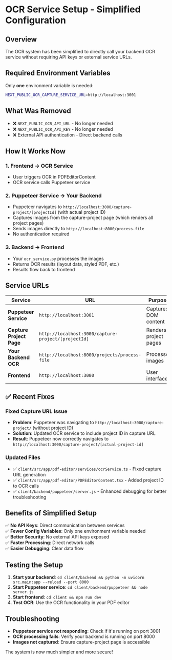 # OCR Service Setup - Simplified Configuration

## Overview

The OCR system has been simplified to directly call your backend OCR service without requiring API keys or external service URLs.

## Required Environment Variables

Only **one** environment variable is needed:

```bash
NEXT_PUBLIC_OCR_CAPTURE_SERVICE_URL=http://localhost:3001
```

## What Was Removed

- ❌ `NEXT_PUBLIC_OCR_API_URL` - No longer needed
- ❌ `NEXT_PUBLIC_OCR_API_KEY` - No longer needed
- ❌ External API authentication - Direct backend calls

## How It Works Now

### 1. **Frontend** → **OCR Service**

- User triggers OCR in PDFEditorContent
- OCR service calls Puppeteer service

### 2. **Puppeteer Service** → **Your Backend**

- Puppeteer navigates to `http://localhost:3000/capture-project/[projectId]` (with actual project ID)
- Captures images from the capture-project page (which renders all project pages)
- Sends images directly to `http://localhost:8000/process-file`
- No authentication required

### 3. **Backend** → **Frontend**

- Your `ocr_service.py` processes the images
- Returns OCR results (layout data, styled PDF, etc.)
- Results flow back to frontend

## Service URLs

| Service                  | URL                                                 | Purpose               |
| ------------------------ | --------------------------------------------------- | --------------------- |
| **Puppeteer Service**    | `http://localhost:3001`                             | Captures DOM content  |
| **Capture Project Page** | `http://localhost:3000/capture-project/[projectId]` | Renders project pages |
| **Your Backend OCR**     | `http://localhost:8000/projects/process-file`       | Processes images      |
| **Frontend**             | `http://localhost:3000`                             | User interface        |

## ✅ **Recent Fixes**

### **Fixed Capture URL Issue**

- **Problem**: Puppeteer was navigating to `http://localhost:3000/capture-project/` (without project ID)
- **Solution**: Updated OCR service to include project ID in capture URL
- **Result**: Puppeteer now correctly navigates to `http://localhost:3000/capture-project/[actual-project-id]`

### **Updated Files**

- ✅ `client/src/app/pdf-editor/services/ocrService.ts` - Fixed capture URL generation
- ✅ `client/src/app/pdf-editor/PDFEditorContent.tsx` - Added project ID to OCR calls
- ✅ `client/backend/puppeteer/server.js` - Enhanced debugging for better troubleshooting

## Benefits of Simplified Setup

✅ **No API Keys**: Direct communication between services  
✅ **Fewer Config Variables**: Only one environment variable needed  
✅ **Better Security**: No external API keys exposed  
✅ **Faster Processing**: Direct network calls  
✅ **Easier Debugging**: Clear data flow

## Testing the Setup

1. **Start your backend**: `cd client/backend && python -m uvicorn src.main:app --reload --port 8000`
2. **Start Puppeteer service**: `cd client/backend/puppeteer && node server.js`
3. **Start frontend**: `cd client && npm run dev`
4. **Test OCR**: Use the OCR functionality in your PDF editor

## Troubleshooting

- **Puppeteer service not responding**: Check if it's running on port 3001
- **OCR processing fails**: Verify your backend is running on port 8000
- **Images not captured**: Ensure capture-project page is accessible

The system is now much simpler and more secure!
